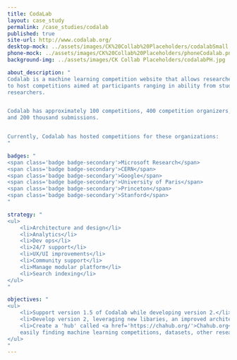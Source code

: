 ```yaml
---
title: CodaLab
layout: case_study
permalink: /case_studies/codalab
published: true
site-url: http://www.codalab.org/
desktop-mock: ../assets/images/CK%20Collab%20Placeholders/codalabSmall.png
phone-mock: ../assets/images/CK%20Collab%20Placeholders/phoneCodalab.png
background-img: ../assets/images/CK Collab Placeholders/codalabPH.jpg

about_description: "
Codalab is a machine learning competition website that allows researchers and organizers
to host competitions aimed at participants ranging in ability from students to top level
researchers.


Codalab has approximately 100 competitions, 400 competition organizers, 30 thousand participants,
and 200 thousand submissions.


Currently, Codalab has hosted competitions for these organizations:
"

badges: "
<span class='badge badge-secondary'>Microsoft Research</span>
<span class='badge badge-secondary'>CERN</span>
<span class='badge badge-secondary'>Google</span>
<span class='badge badge-secondary'>University of Paris</span>
<span class='badge badge-secondary'>Princeton</span>
<span class='badge badge-secondary'>Stanford</span>
"

strategy: "
<ul>
    <li>Architecture and design</li>
    <li>Analytics</li>
    <li>Dev ops</li>
    <li>24/7 support</li>
    <li>UX/UI improvements</li>
    <li>Community support</li>
    <li>Manage modular platform</li>
    <li>Search indexing</li>
</ul>
"

objectives: "
<ul>
    <li>Support version 1.5 of Codalab while developing version 2.</li>
    <li>Develop version 2, leveraging new libaries, an improved architecture, real time output, and much more!</li>
    <li>Create a 'hub' called <a href='https://chahub.org/'>Chahub.org</a> for
    easily finding machine learning competitions, datasets, other researchers, etc.</li>
</ul>
"
---
```

